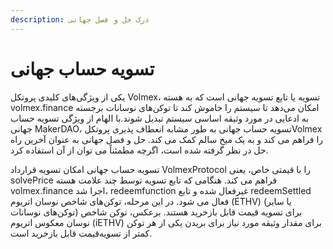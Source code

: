 ```yaml
---
description: درک حل و فصل جهانی
---
```


# تسویه حساب جهانی

یکی از ویژگی‌های کلیدی پروتکل Volmex، تسویه یا تابع تسویه جهانی است که به هسته volmex.finance امکان  می‌دهد تا سیستم را خاموش کند تا توکن‌های نوسانات برجسته به ادعایی در مورد وثیقه اساسی سیستم تبدیل شوند.با  الهام از ویژگی تسویه حساب جهانی MakerDAO، تسویه حساب جهانی به طور مشابه انعطاف پذیری پروتکلVolmex را فراهم می کند و به یک میخ سالم کمک می کند. حل و فصل جهانی به عنوان آخرین راه حل در نظر گرفته شده است، اگرچه مطمئناً می توان از آن استفاده کرد.                                                                                                  &#x20;



تسویه حساب جهانی امکان تسویه قرارداد VolmexProtocol را با قیمتی خاص، یعنی solvePrice فراهم می کند.                هنگامی که تابع تسویه توسط چند علامت هسته volmex.finance اجرا شد، redeemfunction غیرفعال شده و تابع redeemSettled فعال می شود. در این مرحله، توکن‌های شاخص نوسان اتریوم (ETHV) (یا سایر توکن‌های نوسانات) برای تسویه قیمت قابل بازخرید هستند. برعکس، توکن شاخص نوسان معکوس اتریوم (iETHV) برای مقدار وثیقه مورد نیاز برای بریدن یکی از هر توکن کمتر از تسویه‌قیمت قابل بازخرید است.                                                   &#x20;
